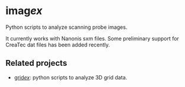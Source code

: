 # imag*ex*

Python scripts to analyze scanning probe images.

It currently works with Nanonis sxm files. Some preliminary support for CreaTec dat files has been added recently.


## Related projects

- [grid*ex*](https://github.com/alexriss/gridex): python scripts to analyze 3D grid data.


